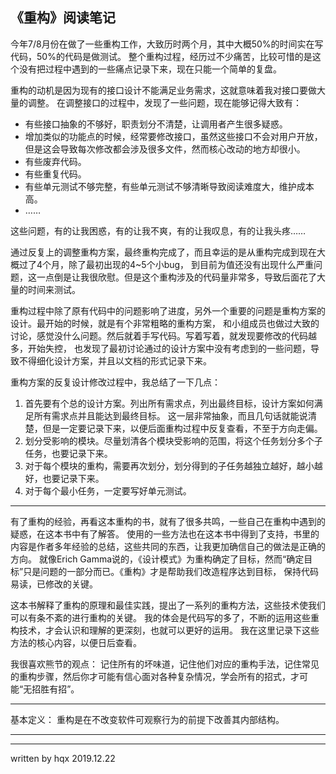 《重构》阅读笔记
---

今年7/8月份在做了一些重构工作，大致历时两个月，其中大概50%的时间实在写代码，50%的代码是做测试。
整个重构过程，经历过不少痛苦，比较可惜的是这个没有把过程中遇到的一些痛点记录下来，现在只能一个简单的复盘。

重构的动机是因为现有的接口设计不能满足业务需求，这就意味着我对接口要做大量的调整。
在调整接口的过程中，发现了一些问题，现在能够记得大致有：
* 有些接口抽象的不够好，职责划分不清楚，让调用者产生很多疑惑。
* 增加类似的功能点的时候，经常要修改接口，虽然这些接口不会对用户开放，但是这会导致每次修改都会涉及很多文件，然而核心改动的地方却很小。
* 有些废弃代码。
* 有些重复代码。
* 有些单元测试不够完整，有些单元测试不够清晰导致阅读难度大，维护成本高。
* ……

这些问题，有的让我困惑，有的让我不爽，有的让我叹息，有的让我头疼……

通过反复上的调整重构方案，最终重构完成了，而且幸运的是从重构完成到现在大概过了4个月，除了最初出现的4~5个小bug，
到目前为值还没有出现什么严重问题，这一点倒是让我很欣慰。但是这个重构涉及的代码量非常多，导致后面花了大量的时间来测试。

重构过程中除了原有代码中的问题影响了进度，另外一个重要的问题是重构方案的设计。最开始的时候，就是有个非常粗略的重构方案，
和小组成员也做过大致的讨论，感觉没什么问题。然后就着手写代码。写着写着，就发现要修改的代码越多，开始失控，
也发现了最初讨论通过的设计方案中没有考虑到的一些问题，导致不得细化设计方案，并且以文档的形式记录下来。

重构方案的反复设计修改过程中，我总结了一下几点：
1. 首先要有个总的设计方案。列出所有需求点，列出最终目标，设计方案如何满足所有需求点并且能达到最终目标。
   这一层非常抽象，而且几句话就能说清楚，但是一定要记录下来，以便后面重构过程中反复查看，不至于方向走偏。
2. 划分受影响的模块。尽量划清各个模块受影响的范围，将这个任务划分多个子任务，也要记录下来。
3. 对于每个模块的重构，需要再次划分，划分得到的子任务越独立越好，越小越好，也要记录下来。
4. 对于每个最小任务，一定要写好单元测试。

---

有了重构的经验，再看这本重构的书，就有了很多共鸣，一些自己在重构中遇到的疑惑，在这本书中有了解答。
使用的一些方法也在这本书中得到了支持，书里的内容是作者多年经验的总结，这些共同的东西，让我更加确信自己的做法是正确的方向。
就像Erich Gamma说的，《设计模式》为重构确定了目标，然而“确定目标”只是问题的一部分而已。《重构》才是帮助我们改造程序达到目标，
保持代码易读，已修改的关键。

这本书解释了重构的原理和最佳实践，提出了一系列的重构方法，这些技术使我们可以有条不紊的进行重构的关键。
我的体会是代码写的多了，不断的运用这些重构技术，才会认识和理解的更深刻，也就可以更好的运用。
我在这里记录下这些方法的核心内容，以便日后查看。

我很喜欢熊节的观点：
记住所有的坏味道，记住他们对应的重构手法，记住常见的重构步骤，然后你才可能有信心面对各种复杂情况，学会所有的招式，才可能“无招胜有招”。

---

基本定义： 重构是在不改变软件可观察行为的前提下改善其内部结构。
 


---






---
written by hqx 2019.12.22